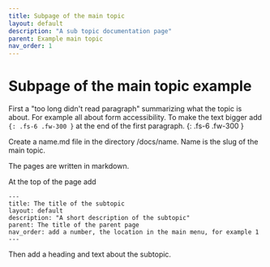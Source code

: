 ```yaml
---
title: Subpage of the main topic
layout: default
description: "A sub topic documentation page"
parent: Example main topic
nav_order: 1
---
```


# Subpage of the main topic example

First a "too long didn't read paragraph" summarizing what the topic is about. For example all about form accessibility. To make the text bigger add `{: .fs-6 .fw-300 }` at the end of the first paragraph.
{: .fs-6 .fw-300 }

Create a name.md file in the directory /docs/name. Name is the slug of the main topic.

The pages are written in markdown.

At the top of the page add
```
---
title: The title of the subtopic
layout: default
description: "A short description of the subtopic"
parent: The title of the parent page
nav_order: add a number, the location in the main menu, for example 1
---
```

Then add a heading and text about the subtopic.


